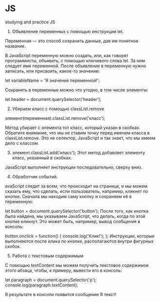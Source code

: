 # JS
studying and practice JS

1. Объявление переменных с помощью инструкции let.

Переменная — это способ сохранить данные, дав им понятное название.

В JavaScript переменную можно создать, или, как говорят программисты, объявить, с помощью ключевого слова let. За ним следует имя переменной. После объявления в переменную нужно записать, или присвоить, какое-то значение:

let variableName = 'Я значение переменной!';

Сохранять в переменные можно что угодно, в том числе элементы:

let header = document.querySelector('header');


2. Убираем класс с помощью classList.remove

элемент(переменная).classList.remove('класс');

Метод убирает с элемента тот класс, который указан в скобках. Обратите внимание, что мы не ставим точку перед именем класса в classList.remove. Это не селектор, JavaScript и так знает, что мы имеем дело с классом.

3. элемент.classList.add('класс');
Этот метод добавляет элементу класс, указанный в скобках.

JavaScript выполняет инструкции последовательно, сверху вниз.

4. Обработчик событий.

avaScript следит за всем, что происходит на странице, и мы можем сказать ему, что сделать, если пользователь, например, кликнет по кнопке. Сначала мы находим саму кнопку и сохраняем её в переменную:

let button = document.querySelector('button');
После того, как кнопка была найдена, мы указываем JavaScript, что делать, когда по этой кнопке кликнут. Это может быть, например, вывод сообщения в консоль:

button.onclick = function() {
  console.log('Клик!');
};
Инструкции, которые выполняются после клика по кнопке, располагаются внутри фигурных скобок.

5. Работа с текстовым содержимым 

С помощью textContent мы можем получить текстовое содержимое этого абзаца, чтобы, к примеру, вывести его в консоль:

let paragraph = document.querySelector('p');
console.log(paragraph.textContent);

В результате в консоли появится сообщение Я текст!